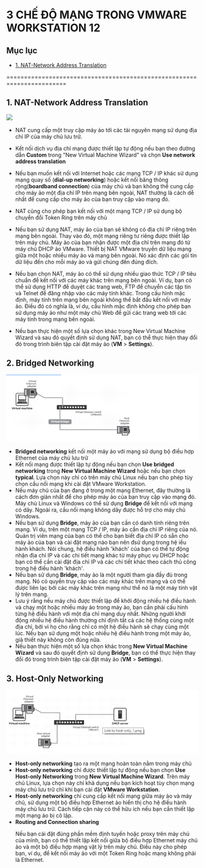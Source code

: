 # **3 CHẾ ĐỘ MẠNG TRONG VMWARE WORKSTATION 12**

## Mục lục
* [1. NAT-Network Address Translation](##1)

=======================================================================
<a name="1"></a>
## 1. NAT-Network Address Translation

<img src="https://imgur.com/a/Mk6mV">


- NAT cung cấp một truy cập máy ảo tới các tài nguyên mạng sử dụng địa chỉ IP của máy chủ lưu trữ.

- Kết nối dịch vụ địa chỉ mạng được thiết lập tự động nếu bạn theo đường dẫn **Custom** trong "New Virtual Machine Wizard" và chọn  **Use network address translation**

- Nếu bạn muốn kết nối với Internet hoặc các mạng TCP / IP khác sử dụng mạng quay số (**dial-up networking**) hoặc kết nối băng thông rộng(**boardband connection**) của máy chủ và bạn không thể cung cấp cho máy ảo một địa chỉ IP trên mạng bên ngoài, NAT thường là cách dễ nhất để cung cấp cho máy ảo của bạn truy cập vào mạng đó. 

- NAT cũng cho phép bạn kết nối với một mạng TCP / IP sử dụng bộ chuyển đổi Token Ring trên máy chủ

- Nếu bạn sử dụng NAT, máy ảo của bạn sẽ không có địa chỉ IP riêng trên mạng bên ngoài. Thay vào đó, một mạng riêng tư riêng được thiết lập trên máy chủ. Máy ảo của bạn nhận được một địa chỉ trên mạng đó từ máy chủ DHCP ảo VMware. Thiết bị NAT VMware truyền dữ liệu mạng giữa một hoặc nhiều máy ảo và mạng bên ngoài. Nó xác định các gói tin dữ liệu đến cho mỗi máy ảo và gửi chúng đến đúng đích.

- Nếu bạn chọn NAT, máy ảo có thể sử dụng nhiều giao thức TCP / IP tiêu chuẩn để kết nối với các máy khác trên mạng bên ngoài. Ví dụ, bạn có thể sử dụng HTTP để duyệt các trang web, FTP để chuyển các tập tin và Telnet để đăng nhập vào các máy tính khác. Trong cấu hình mặc định, máy tính trên mạng bên ngoài không thể bắt đầu kết nối với máy ảo. Điều đó có nghĩa là, ví dụ, cấu hình mặc định không cho phép bạn sử dụng máy ảo như một máy chủ Web để gửi các trang web tới các máy tính trong mạng bên ngoài.

- Nếu bạn thực hiện một số lựa chọn khác trong New Virtual Machine Wizard và sau đó quyết định sử dụng NAT, bạn có thể thực hiện thay đổi đó trong trình biên tập cài đặt máy ảo (**VM** > **Settings**).

## 2. Bridged Networking

<img src="https://github.com/Tuantrung/FIL-Tuantrung/blob/master/New%20folder/Screenshot_2.png">

- **Bridged networking** kết nối một máy ảo với mạng sử dụng bộ điều hợp Ethernet của máy chủ lưu trữ
- Kết nối mạng được thiết lập tự động nếu bạn chọn **Use bridged networking** trong **New Virtual Machine Wizard** hoặc nếu bạn chọn **typical**. Lựa chọn này chỉ có trên máy chủ Linux nếu bạn cho phép tùy chọn cầu nối mạng khi cài đặt VMware Workstation.
- Nếu máy chủ của bạn đang ở trong một mạng Ethernet, đây thường là cách đơn giản nhất để cho phép máy ảo của bạn truy cập vào mạng đó. Máy chủ Linux và Windows có thể sử dụng **Bridge** để kết nối với mạng có dây. Ngoài ra, cầu nối mạng không dây được hỗ trợ cho máy chủ Windows.
- Nếu bạn sử dụng **Bridge**, máy ảo của bạn cần có danh tính riêng trên mạng. Ví dụ, trên một mạng TCP / IP, máy ảo cần địa chỉ IP riêng của nó. Quản trị viên mạng của bạn có thể cho bạn biết địa chỉ IP có sẵn cho máy ảo của bạn và cài đặt mạng nào bạn nên đsử dụng trong hệ iều hành khách. Nói chung, hệ điều hành 'khách' của bạn có thể tự động nhận địa chỉ IP và các chi tiết mạng khác từ máy phục vụ DHCP hoặc bạn có thể cần cài đặt địa chỉ IP và các chi tiết khác theo cách thủ công trong hệ điều hành 'khách'.
- Nếu bạn sử dụng **Bridge**, máy ảo là một người tham gia đầy đủ trong mạng. Nó có quyền truy cập vào các máy khác trên mạng và có thể được liên lạc bởi các máy khác trên mạng như thể nó là một máy tính vật lý trên mạng.
- Lưu ý rằng nếu máy chủ được thiết lập để khởi động nhiều hệ điều hành và chạy một hoặc nhiều máy ảo trong máy ảo, bạn cần phải cấu hình từng hệ điều hành với một địa chỉ mạng duy nhất. Những người khởi động nhiều hệ điều hành thường chỉ định tất cả các hệ thống cùng một địa chỉ, bởi vì họ cho rằng chỉ có một hệ điều hành sẽ chạy cùng một lúc. Nếu bạn sử dụng một hoặc nhiều hệ điều hành trong một máy ảo, giả thiết này không còn đúng nữa.
- Nếu bạn thực hiện một số lựa chọn khác trong **New Virtual Machine Wizard** và sau đó quyết định sử dụng **Bridge**, bạn có thể thực hiện thay đổi đó trong trình biên tập cài đặt máy ảo (**VM** > **Settings**).

## 3. Host-Only Networking
<img src="https://github.com/Tuantrung/FIL-Tuantrung/blob/master/New%20folder/Screenshot_3.png">

- **Host-only networking** tạo ra một mạng hoàn toàn nằm trong máy chủ
- **Host-only networking** chỉ được thiết lập tự động nếu bạn chọn **Use Host-only Networking** trong **New Virtual Machine Wizard**. Trên máy chủ Linux, lựa chọn này chỉ khả dụng nếu bạn kích hoạt tùy chọn mạng máy chủ lưu trữ chỉ khi bạn cài đặt **VMware Workstation**.
- **Host-only networking** chỉ cung cấp kết nối mạng giữa máy ảo và máy chủ, sử dụng một bộ điều hợp Ethernet ảo hiển thị cho hệ điều hành máy chủ lưu trữ. Cách tiếp cận này có thể hữu ích nếu bạn cần thiết lập một mạng ảo bị cô lập.
- **Routing and Connection sharing**
<ul>
<il> Nếu bạn cài đặt đúng phần mềm định tuyến hoặc proxy trên máy chủ của mình, bạn có thể thiết lập kết nối giữa bộ điều hợp Ethernet máy chủ ảo và một bộ điều hợp mạng vật lý trên máy chủ. Điều này cho phép bạn, ví dụ, để kết nối máy ảo với một Token Ring hoặc mạng không phải là Ethernet.</il>
</ul>

